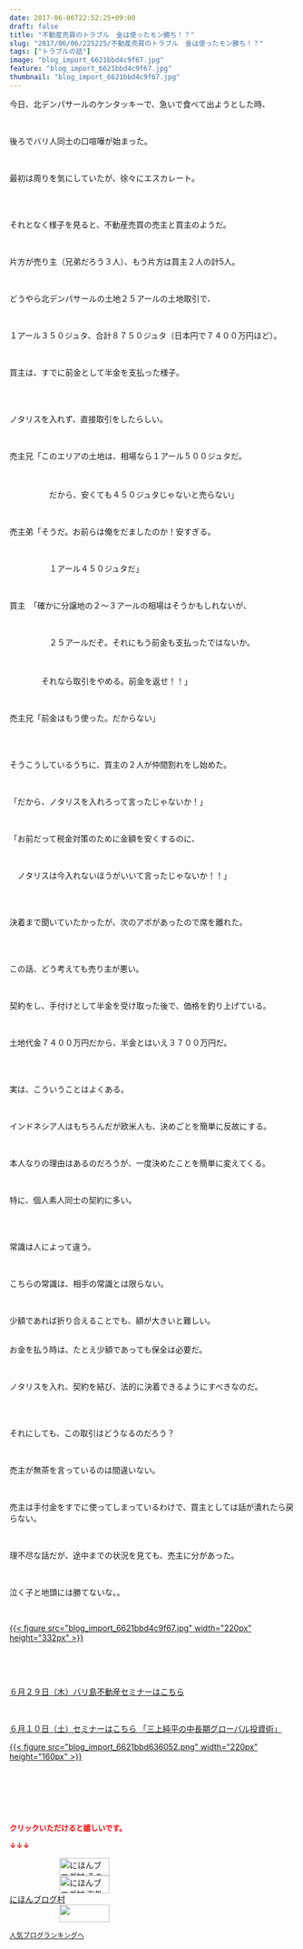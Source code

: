 ```yaml
---
date: 2017-06-06T22:52:25+09:00
draft: false
title: "不動産売買のトラブル　金は使ったモン勝ち！？"
slug: "2017/06/06/225225/不動産売買のトラブル　金は使ったモン勝ち！？"
tags: ["トラブルの話"]
image: "blog_import_6621bbd4c9f67.jpg"
feature: "blog_import_6621bbd4c9f67.jpg"
thumbnail: "blog_import_6621bbd4c9f67.jpg"
---
```

<p>今日、北デンパサールのケンタッキーで、急いで食べて出ようとした時、</p><p> </p><p>後ろでバリ人同士の口喧嘩が始まった。</p><p> </p><p>最初は周りを気にしていたが、徐々にエスカレート。</p><p> </p><p><br/>それとなく様子を見ると、不動産売買の売主と買主のようだ。</p><p> </p><p>片方が売り主（兄弟だろう３人）、もう片方は買主２人の計5人。</p><p> </p><p>どうやら北デンパサールの土地２５アールの土地取引で、</p><p> </p><p>１アール３５０ジュタ、合計８７５０ジュタ（日本円で７４００万円ほど）。</p><p> </p><p>買主は、すでに前金として半金を支払った様子。</p><p> </p><p><br/>ノタリスを入れず、直接取引をしたらしい。</p><p> </p><p>売主兄「このエリアの土地は、相場なら１アール５００ジュタだ。</p><p>　　</p><p>　　　　　だから、安くても４５０ジュタじゃないと売らない」</p><p> </p><p>売主弟「そうだ。お前らは俺をだましたのか！安すぎる。</p><p> </p><p>　　　　　１アール４５０ジュタだ」</p><p> </p><p>買主　「確かに分譲地の２～３アールの相場はそうかもしれないが、</p><p> </p><p>　　　　　２５アールだぞ。それにもう前金も支払ったではないか。</p><p>　</p><p>　　　　それなら取引をやめる。前金を返せ！！」</p><p> </p><p>売主兄「前金はもう使った。だからない」</p><p> </p><p><br/>そうこうしているうちに、買主の２人が仲間割れをし始めた。</p><p> </p><p>「だから、ノタリスを入れろって言ったじゃないか！」</p><p> </p><p>「お前だって税金対策のために金額を安くするのに、</p><p> </p><p>　ノタリスは今入れないほうがいいて言ったじゃないか！！」</p><p> </p><p><br/>決着まで聞いていたかったが、次のアポがあったので席を離れた。</p><p> </p><p><br/>この話、どう考えても売り主が悪い。</p><p> </p><p>契約をし、手付けとして半金を受け取った後で、価格を釣り上げている。</p><p> </p><p>土地代金７４００万円だから、半金とはいえ３７００万円だ。</p><p> </p><p><br/>実は、こういうことはよくある。</p><p> </p><p>インドネシア人はもちろんだが欧米人も、決めごとを簡単に反故にする。</p><p> </p><p>本人なりの理由はあるのだろうが、一度決めたことを簡単に変えてくる。</p><p> </p><p>特に、個人素人同士の契約に多い。</p><p> </p><p><br/>常識は人によって違う。</p><p> </p><p>こちらの常識は、相手の常識とは限らない。</p><p> </p><p>少額であれば折り合えることでも、額が大きいと難しい。</p><p><br/>お金を払う時は、たとえ少額であっても保全は必要だ。</p><p> </p><p>ノタリスを入れ、契約を結び、法的に決着できるようにすべきなのだ。</p><p> </p><p><br/>それにしても、この取引はどうなるのだろう？</p><p> </p><p>売主が無茶を言っているのは間違いない。</p><p> </p><p>売主は手付金をすでに使ってしまっているわけで、買主としては話が潰れたら戻らない。</p><p> </p><p>理不尽な話だが、途中までの状況を見ても、売主に分があった。</p><p> </p><p>泣く子と地頭には勝てないな。。</p><p> </p><p><a href="blog_import_6621bbd4c9f67.jpg">{{< figure src="blog_import_6621bbd4c9f67.jpg" width="220px" height="332px" >}}</a></p><p> </p><p> </p><p><a href="entry-12281115043.html" target="_blank">６月２９日（木）バリ島不動産セミナーはこちら</a></p><p> </p><p><a href="10_ek" target="_blank">６月１０日（土）セミナーはこちら 「三上純平の中長期グローバル投資術」</a></p><p><a href="10_ek" target="_blank">{{< figure src="blog_import_6621bbd636052.png" width="220px" height="160px" >}}</a></p><p> </p><p> </p><p> </p><p><font color="#ff0000" size="2"><strong>クリックいただけると嬉しいです。</strong></font></p><p><font color="#ff0000" size="2"><strong>↓↓↓</strong></font></p><p><a href="ranking.html?p_cid=01260127" id="&amp;blogmura_banner" target="_blank"><img alt="にほんブログ村 その他生活ブログ 不動産投資へ" border="0" height="31" src="data:image/svg+xml;charset=utf-8,%3Csvg%20xmlns%3D%22http%3A%2F%2Fwww.w3.org%2F2000%2Fsvg%22%20title%3D%22Placeholder%20for%20Images%22%20role%3D%22presentation%22%20viewBox%3D%220%200%2088%2031%22%20%2F%3E" width="88" data-src="//life.blogmura.com/hudousantoushi/img/hudousantoushi88_31.gif" style="aspect-ratio: auto 88 / 31;"/><noscript><img alt="にほんブログ村 その他生活ブログ 不動産投資へ" border="0" height="31" src="//life.blogmura.com/hudousantoushi/img/hudousantoushi88_31.gif" width="88"></noscript></a><br/><a href="ranking.html?p_cid=01260127" target="_blank"><img alt="にほんブログ村 海外生活ブログ バリ島情報へ" border="0" height="31" src="data:image/svg+xml;charset=utf-8,%3Csvg%20xmlns%3D%22http%3A%2F%2Fwww.w3.org%2F2000%2Fsvg%22%20title%3D%22Placeholder%20for%20Images%22%20role%3D%22presentation%22%20viewBox%3D%220%200%2088%2031%22%20%2F%3E" width="88" data-src="https://img-proxy.blog-video.jp/images?url=http%3A%2F%2Foverseas.blogmura.com%2Fbali%2Fimg%2Fbali88_31.gif" style="aspect-ratio: auto 88 / 31;"/><noscript><img alt="にほんブログ村 海外生活ブログ バリ島情報へ" border="0" height="31" src="https://img-proxy.blog-video.jp/images?url=http%3A%2F%2Foverseas.blogmura.com%2Fbali%2Fimg%2Fbali88_31.gif" width="88"></noscript></a><br/><a href="ranking.html?p_cid=01260127" target="_blank">にほんブログ村</a><br/><a href="link.php?1804582" title="人気ブログランキングへ"><img border="0" height="31" src="data:image/svg+xml;charset=utf-8,%3Csvg%20xmlns%3D%22http%3A%2F%2Fwww.w3.org%2F2000%2Fsvg%22%20title%3D%22Placeholder%20for%20Images%22%20role%3D%22presentation%22%20viewBox%3D%220%200%2088%2031%22%20%2F%3E" width="88" data-src="https://blog.with2.net/img/banner/banner_22.gif" style="aspect-ratio: auto 88 / 31;"/><noscript><img border="0" height="31" src="https://blog.with2.net/img/banner/banner_22.gif" width="88"></noscript></a></p><p><a href="link.php?1804582" style="font-size: 12px;">人気ブログランキングへ</a></p>

